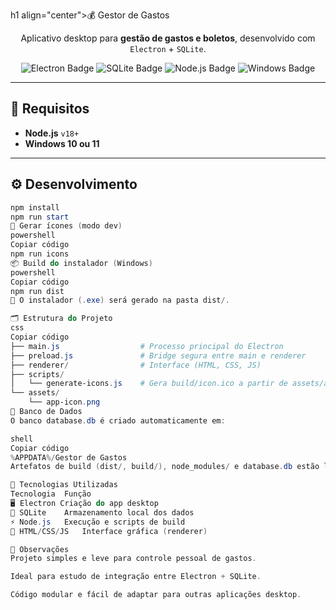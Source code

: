 h1 align="center">💰 Gestor de Gastos</h1>

<p align="center">
  Aplicativo desktop para <strong>gestão de gastos e boletos</strong>, desenvolvido com <code>Electron</code> + <code>SQLite</code>.
</p>

<p align="center">
  <img src="https://img.shields.io/badge/Electron-^28.0-blue?logo=electron" alt="Electron Badge" />
  <img src="https://img.shields.io/badge/SQLite-DB-lightblue?logo=sqlite" alt="SQLite Badge" />
  <img src="https://img.shields.io/badge/Node.js-18%2B-brightgreen?logo=node.js" alt="Node.js Badge" />
  <img src="https://img.shields.io/badge/Platform-Windows%2010/11-blue?logo=windows" alt="Windows Badge" />
</p>

---

## 🧩 Requisitos

- **Node.js** `v18+`
- **Windows 10 ou 11**

---

## ⚙️ Desenvolvimento

```powershell
npm install
npm run start
🎨 Gerar ícones (modo dev)
powershell
Copiar código
npm run icons
📦 Build do instalador (Windows)
powershell
Copiar código
npm run dist
📁 O instalador (.exe) será gerado na pasta dist/.

🗂️ Estrutura do Projeto
css
Copiar código
├── main.js                  # Processo principal do Electron
├── preload.js               # Bridge segura entre main e renderer
├── renderer/                # Interface (HTML, CSS, JS)
├── scripts/
│   └── generate-icons.js    # Gera build/icon.ico a partir de assets/app-icon.png
└── assets/
    └── app-icon.png
💾 Banco de Dados
O banco database.db é criado automaticamente em:

shell
Copiar código
%APPDATA%/Gestor de Gastos
Artefatos de build (dist/, build/), node_modules/ e database.db estão listados no .gitignore.

🚀 Tecnologias Utilizadas
Tecnologia	Função
🖥️ Electron	Criação do app desktop
💾 SQLite	Armazenamento local dos dados
⚡ Node.js	Execução e scripts de build
🎨 HTML/CSS/JS	Interface gráfica (renderer)

🧠 Observações
Projeto simples e leve para controle pessoal de gastos.

Ideal para estudo de integração entre Electron + SQLite.

Código modular e fácil de adaptar para outras aplicações desktop.
